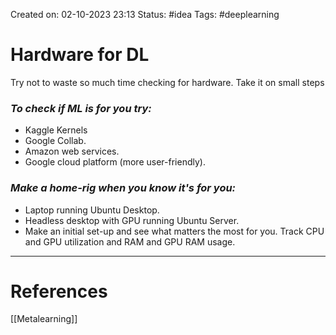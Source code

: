 Created on: 02-10-2023 23:13
Status: #idea
Tags: #deeplearning 
# Hardware for DL
Try not to waste so much time checking for hardware. Take it on small steps

### _**To check if ML is for you try:**_
- Kaggle Kernels
- Google Collab.
- Amazon web services.
- Google cloud platform (more user-friendly).
### _**Make a home-rig when you know it's for you:**_
- Laptop running Ubuntu Desktop.
- Headless desktop with GPU running Ubuntu Server.
- Make an initial set-up and see what matters the most for you. Track CPU and GPU utilization and RAM and GPU RAM usage.

-----------------
# References
[[Metalearning]]